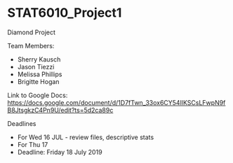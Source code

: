 # STAT6010_Project1
Diamond Project


Team Members:
- Sherry Kausch
- Jason Tiezzi
- Melissa Phillips
- Brigitte Hogan

Link to Google Docs: https://docs.google.com/document/d/1D7fTwn_33ox6CY54lIKSCsLFwpN9fB8JtsgkzC4Pn9U/edit?ts=5d2ca89c

Deadlines
- For Wed 16 JUL - review files, descriptive stats
- For Thu 17 
- Deadline: Friday 18 July 2019
